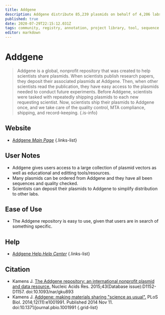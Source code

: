 ```yaml
---
title: Addgene
description: Addgene distribute 85,239 plasmids on behalf of 4,206 labs from around the world. Addgene also produce 458 ready-to-use viral vectors from our plasmid collection. Find what you need for your next experiment.
published: true
date: 2020-07-29T22:15:12.031Z
tags: community, registry, annotation, project library, tool, sequence analysis, data capture, dna, resource center, database, resource, gene, data visualization, gene expression, data export, curated, regulation, library
editor: markdown
---
```


# Addgene

> Addgene is a global, nonprofit repository that was created to help scientists share plasmids. When scientists publish research papers, they deposit their associated plasmids at Addgene. Then, when other scientists read the publication, they have easy access to the plasmids needed to conduct future experiments. Before Addgene, scientists were tasked with repeatedly shipping plasmids to each new requesting scientist. Now, scientists ship their plasmids to Addgene once, and we take care of the quality control, MTA compliance, shipping, and record-keeping.
{.is-info}

 

## Website 

- [Addgene *Main Page*](https://www.addgene.org/#?)
 {.links-list}
 

## User Notes

- Addgene gives users access to a large collection of plasmid vectors as well as educational and editting tools/resources. 
- Many plasmids can be ordered from Addgene and they have all been sequences and quality checked. 
- Scientists can deposit their plasmids to Addgene to simplify distribution to other labs. 

## Ease of Use

- The Addgene repository is easy to use, given that users are in search of something specific. 

## Help
- [Addgene Help *Help Center*](https://help.addgene.org/hc/en-us)
{.links-list}


## Citation
 
- Kamens J. [The Addgene repository: an international nonprofit plasmid and data resource.](https://www.ncbi.nlm.nih.gov/pmc/articles/PMC4384007/) Nucleic Acids Res. 2015;43(Database issue):D1152-D1157. doi:10.1093/nar/gku893
- Kamens J. [Addgene: making materials sharing "science as usual".](https://journals.plos.org/plosbiology/article?id=10.1371/journal.pbio.1001991) PLoS Biol. 2014;12(11):e1001991. Published 2014 Nov 11. doi:10.1371/journal.pbio.1001991
{.grid-list}
 